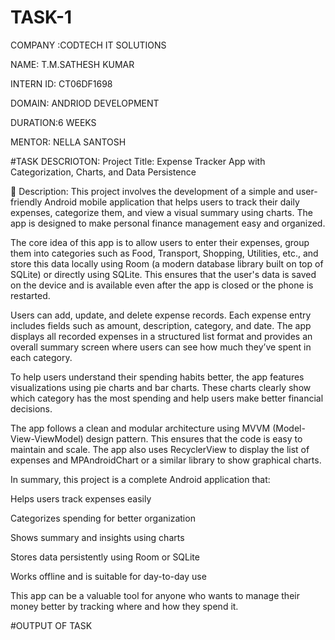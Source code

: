 # TASK-1
COMPANY :CODTECH IT SOLUTIONS

NAME: T.M.SATHESH KUMAR

INTERN ID: CT06DF1698 

DOMAIN: ANDRIOD DEVELOPMENT

DURATION:6 WEEKS

MENTOR: NELLA SANTOSH

#TASK DESCRIOTON:
Project Title:
Expense Tracker App with Categorization, Charts, and Data Persistence

🔸 Description:
This project involves the development of a simple and user-friendly Android mobile application that helps users to track their daily expenses, categorize them, and view a visual summary using charts. The app is designed to make personal finance management easy and organized.

The core idea of this app is to allow users to enter their expenses, group them into categories such as Food, Transport, Shopping, Utilities, etc., and store this data locally using Room (a modern database library built on top of SQLite) or directly using SQLite. This ensures that the user's data is saved on the device and is available even after the app is closed or the phone is restarted.

Users can add, update, and delete expense records. Each expense entry includes fields such as amount, description, category, and date. The app displays all recorded expenses in a structured list format and provides an overall summary screen where users can see how much they’ve spent in each category.

To help users understand their spending habits better, the app features visualizations using pie charts and bar charts. These charts clearly show which category has the most spending and help users make better financial decisions.

The app follows a clean and modular architecture using MVVM (Model-View-ViewModel) design pattern. This ensures that the code is easy to maintain and scale. The app also uses RecyclerView to display the list of expenses and MPAndroidChart or a similar library to show graphical charts.

In summary, this project is a complete Android application that:

Helps users track expenses easily

Categorizes spending for better organization

Shows summary and insights using charts

Stores data persistently using Room or SQLite

Works offline and is suitable for day-to-day use

This app can be a valuable tool for anyone who wants to manage their money better by tracking where and how they spend it.

#OUTPUT OF TASK

